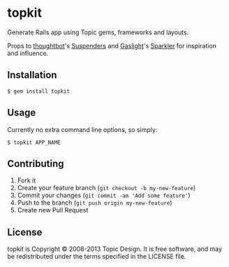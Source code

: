 # topkit

Generate Rails app using Topic gems, frameworks and layouts.

Props to [thoughtbot](http://thoughtbot.com)'s [Suspenders](https://github.com/thoughtbot/suspenders) and [Gaslight](http://gaslight.co/home)'s [Sparkler](https://github.com/gaslight/sparkler) for inspiration and influence.

## Installation

    $ gem install topkit

## Usage

Currently no extra command line options, so simply:

    $ topkit APP_NAME

## Contributing

1. Fork it
2. Create your feature branch (`git checkout -b my-new-feature`)
3. Commit your changes (`git commit -am 'Add some feature'`)
4. Push to the branch (`git push origin my-new-feature`)
5. Create new Pull Request

## License

topkit is Copyright © 2008-2013 Topic Design. It is free software, and may be redistributed under the terms specified in the LICENSE file.
